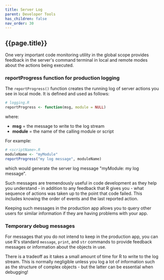 ```yaml
---
title: Server Log
parent: Developer Tools
has_children: false
nav_order: 30
---
```


## {{page.title}}

One very important code monitoring utility in the global
scope provides feedback in the 
server's command terminal in local and remote modes about the
actions being executed.  

### reportProgress function for production logging

The `reportProgress()` function creates the running
log of server actions you see in local mode. 
It is defined and used as follows:

```r
# logging.R
reportProgress <- function(msg, module = NULL)
```

where:

- **msg** = the message to write to the log stream
- **module** = the name of the calling module or script

For example:

```r
# <scriptName>.R
moduleName <- "myModule"
reportProgress("my log message", moduleName)
```

which would generate the server log message "myModule: my log message".

Such messages are tremendously useful in code development
as they help you understand - in addition to any feedback that R 
gives you - what sequence of actions was taken up to 
the point that code failed. This includes knowing the order
of events and the last reported action.

Keeping such messages in the production app allows you 
to query other users for similar information if they 
are having problems with your app.

### Temporary debug messages

For messages that you do not intend to keep in the production
app, you can use R's standard `message`, `print`,
and `str` commands to provide feedback messages or information
about the objects in use.

There is a tradeoff as it takes a small amount of time for R
to write to the log stream. This is normally negligible 
unless you log a lot of information such as the structure
of complex objects - but the latter can be essential when debugging!
